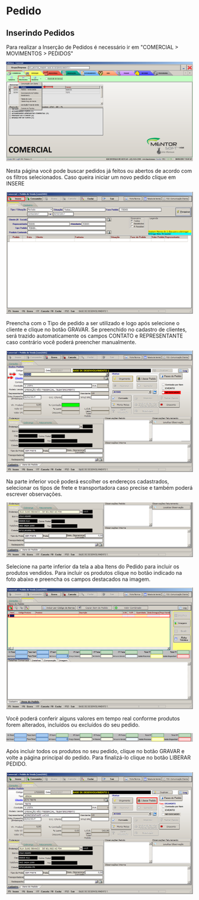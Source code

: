 # Pedido
## Inserindo Pedidos

Para realizar a Inserção de Pedidos é necessário ir em "COMERCIAL > MOVIMENTOS > PEDIDOS"

![1](/img/pedidos/1.png)

Nesta página você pode buscar pedidos já feitos ou abertos de acordo com os filtros selecionados. Caso queira iniciar um novo pedido clique em INSERE

![1](/img/pedidos/2.png)

Preencha com o Tipo de pedido a ser utilizado e logo após selecione o cliente e clique no botão GRAVAR. Se preenchido no cadastro de clientes, será trazido automaticamente os campos CONTATO e REPRESENTANTE caso contrário você poderá preencher manualmente.

![1](/img/pedidos/3.png)

Na parte inferior você poderá escolher os endereços cadastrados, selecionar os tipos de frete e transportadora caso precise e também poderá escrever observações.

![1](/img/pedidos/4.png)

Selecione  na parte inferior da tela a aba Itens do Pedido para incluir os produtos vendidos.
Para incluir os produtos clique no botão indicado na foto abaixo e preencha os campos destacados na imagem.

![1](/img/pedidos/5.png)

Você poderá conferir alguns valores em tempo real conforme produtos forem alterados, incluídos ou excluídos do seu pedido.

![1](/img/pedidos/6.png)

Após incluir todos os produtos no seu pedido, clique no botão GRAVAR e volte a página principal do pedido. Para finalizá-lo clique no botão LIBERAR PEDIDO.

![1](/img/pedidos/7.png)

